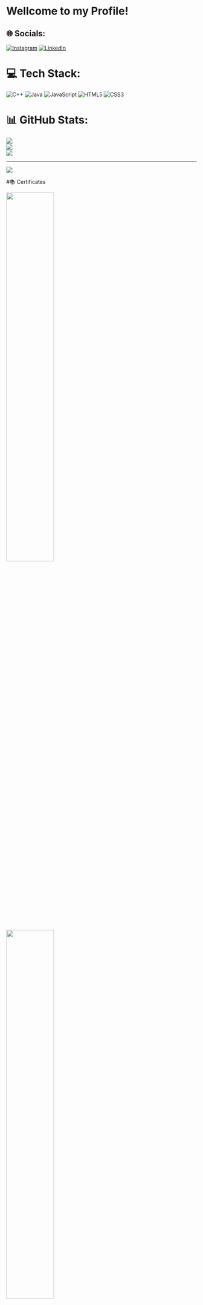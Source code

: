 # Wellcome to my Profile!


## 🌐 Socials:
[![Instagram](https://img.shields.io/badge/Instagram-%23E4405F.svg?logo=Instagram&logoColor=white)](https://instagram.com/_jomanoel) [![LinkedIn](https://img.shields.io/badge/LinkedIn-%230077B5.svg?logo=linkedin&logoColor=white)](https://linkedin.com/in/jomanoel)

# 💻 Tech Stack:
![C++](https://img.shields.io/badge/c++-%2300599C.svg?style=for-the-badge&logo=c%2B%2B&logoColor=white) ![Java](https://cdn.jsdelivr.net/gh/devicons/devicon/icons/java/java-plain.svg) ![JavaScript](https://img.shields.io/badge/javascript-%23323330.svg?style=for-the-badge&logo=javascript&logoColor=%23F7DF1E) ![HTML5](https://img.shields.io/badge/html5-%23E34F26.svg?style=for-the-badge&logo=html5&logoColor=white) ![CSS3](https://img.shields.io/badge/css3-%231572B6.svg?style=for-the-badge&logo=css3&logoColor=white)
# 📊 GitHub Stats:
![](https://github-readme-stats.vercel.app/api?username=jomanoel&theme=tokyonight&hide_border=false&include_all_commits=true&count_private=false)<br/>
![](https://github-readme-streak-stats.herokuapp.com/?user=jomanoel&theme=tokyonight&hide_border=false)<br/>
![](https://github-readme-stats.vercel.app/api/top-langs/?username=jomanoel&theme=tokyonight&hide_border=false&include_all_commits=true&count_private=false&layout=compact)

---
[![](https://visitcount.itsvg.in/api?id=jomanoel&icon=0&color=0)](https://visitcount.itsvg.in)

#📚 Certificates

<img src="https://user-images.githubusercontent.com/114315098/224769548-bac8e84a-4f9a-4f6a-a688-ada2774df6b7.png" width="50%" height="auto">
<img src="https://user-images.githubusercontent.com/114315098/224769649-efbe7d9d-4409-4383-8977-40bcbc0d1f0f.png" width="50%" height="auto">

